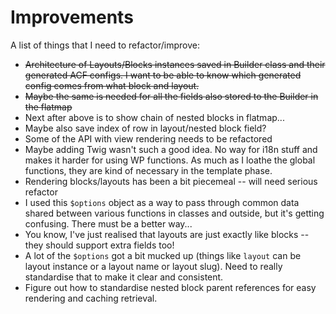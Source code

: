 # Improvements

A list of things that I need to refactor/improve:

  - ~~Architecture of Layouts/Blocks instances saved in Builder class and their generated ACF configs. I want to be able
    to know which generated config comes from what block and layout.~~
  - ~~Maybe the same is needed for all the fields also stored to the Builder in the flatmap~~
  - Next after above is to show chain of nested blocks in flatmap...
  - Maybe also save index of row in layout/nested block field?
  - Some of the API with view rendering needs to be refactored
  - Maybe adding Twig wasn't such a good idea. No way for i18n stuff and makes it harder for using WP functions. As much
    as I loathe the global functions, they are kind of necessary in the template phase.
  - Rendering blocks/layouts has been a bit piecemeal -- will need serious refactor
  - I used this `$options` object as a way to pass through common data shared between various functions in classes and
    outside, but it's getting confusing. There must be a better way...
  - You know, I've just realised that layouts are just exactly like blocks -- they should support extra fields too!
  - A lot of the `$options` got a bit mucked up (things like `layout` can be layout instance or a layout name or
    layout slug). Need to really standardise that to make it clear and consistent.
  - Figure out how to standardise nested block parent references for easy rendering and caching retrieval.
    
